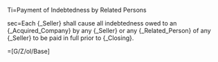 Ti=Payment of Indebtedness by Related Persons

sec=Each {_Seller} shall cause all indebtedness owed to an {_Acquired_Company} by any {_Seller} or any {_Related_Person} of any {_Seller} to be paid in full prior to {_Closing}.

=[G/Z/ol/Base]

